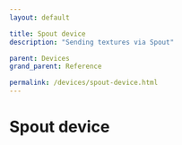 ```yaml
---
layout: default

title: Spout device
description: "Sending textures via Spout"

parent: Devices
grand_parent: Reference

permalink: /devices/spout-device.html
---
```


# Spout device